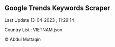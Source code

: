 

## Google Trends Keywords Scraper 
 
Last Update 13-04-2023 , 11:29:14

Country List :
VIETNAM.json



© Abdul Muttaqin 
